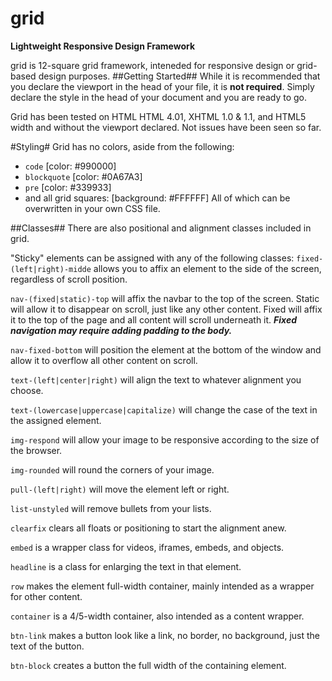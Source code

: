 # grid #
**Lightweight Responsive Design Framework**

grid is 12-square grid framework, inteneded for responsive design or grid-based design purposes.
##Getting Started##
While it is recommended that you declare the viewport in the head of your file, it is **not required**. Simply declare the style in the head of your document and you are ready to go.

Grid has been tested on HTML HTML 4.01, XHTML 1.0 & 1.1, and HTML5 width and without the viewport declared. Not issues have been seen so far.

#Styling#
Grid has no colors, aside from the following:
* `code` [color: #990000]
* `blockquote` [color: #0A67A3]
* `pre` [color: #339933]
*  and all grid squares: [background: #FFFFFF]
All of which can be overwritten in your own CSS file.

##Classes##
There are also positional and alignment classes included in grid.

"Sticky" elements can be assigned with any of the following classes:
`fixed-(left|right)-midde` allows you to affix an element to the side of the screen, regardless of scroll position.

`nav-(fixed|static)-top` will affix the navbar to the top of the screen. Static will allow it to disappear on scroll, just like any other content. Fixed will affix it to the top of the page and all content will scroll underneath it.
***Fixed navigation may require adding padding to the body.***

`nav-fixed-bottom` will position the element at the bottom of the window and allow it to overflow all other content on scroll.

`text-(left|center|right)` will align the text to whatever alignment you choose.

`text-(lowercase|uppercase|capitalize)` will change the case of the text in the assigned element.

`img-respond` will allow your image to be responsive according to the size of the browser.

`img-rounded` will round the corners of your image.

`pull-(left|right)` will move the element left or right.

`list-unstyled` will remove bullets from your lists.

`clearfix` clears all floats or positioning to start the alignment anew.

`embed` is a wrapper class for videos, iframes, embeds, and objects.

`headline` is a class for enlarging the text in that element.

`row` makes the element full-width container, mainly intended as a wrapper for other content.

`container` is a 4/5-width container, also intended as a content wrapper.

`btn-link` makes a button look like a link, no border, no background, just the text of the button.

`btn-block` creates a button the full width of the containing element.